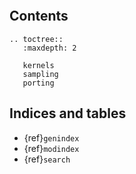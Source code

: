 ```{include} ../README.md
```

Contents
--------

```{eval-rst}
.. toctree::
   :maxdepth: 2

   kernels
   sampling
   porting
```

Indices and tables
------------------

 * {ref}`genindex`
 * {ref}`modindex`
 * {ref}`search`
